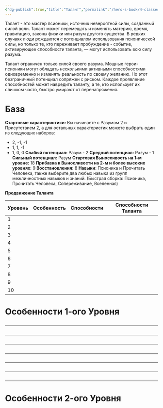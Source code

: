```yaml
---
{"dg-publish":true,"title":"Талант","permalink":"/hero-s-book/4-classes/4-4-talent/","dgPassFrontmatter":true}
---
```


Талант - это мастер псионики, источник невероятной силы, созданный силой воли. Талант может перемещать и изменять материю, время, гравитацию, законы физики или разум другого существа. В редких случаях люди рождаются с потенциалом использования псионической силы, но только те, кто переживает пробуждение - событие, активирующее способности таланта, — могут использовать всю силу разума.

Талант ограничен только силой своего разума. Мощные герои-псионики могут обладать несколькими активными способностями одновременно и изменять реальность по своему желанию. Но этот безграничный потенциал сопряжен с риском. Каждое проявление способностей может навредить таланту, а те, кто использует их слишком часто, быстро умирают от перенапряжения.
# База
**Стартовые характеристики:** Вы начинаете с Разумом 2 и Присутствием 2, а для остальных характеристик можете выбрать один из следующих наборов: 
- 2, -1, -1 
- 1, 1, -1
- 1, 0, 0
**Слабый потенциал:** Разум - 2
**Средний потенциал:** Разум - 1
**Сильный потенциал:** Разум
**Стартовая Выносливость на 1-м уровне:** 18
**Прибавка к Выносливости на 2-м и более высоких уровнях:** 9
**Восстановления:** 8
**Навыки:** Псионика и Прочитать Человека, также выберите два любых навыка из групп межличностных навыков и знаний. (Быстрая сборка: Псионика, Прочитать Человека, Сопереживание, Вселенная)

**Продвижение Таланта**

| Уровень | Особенность | Способности | Способности Таланта |
| ------- | ----------- | ----------- | --------------- |
| 1       |             |             |                 |
| 2       |             |             |                 |
| 3       |             |             |                 |
| 4       |             |             |                 |
| 5       |             |             |                 |
| 6       |             |             |                 |
| 7       |             |             |                 |
| 8       |             |             |                 |
| 9       |             |             |                 |
| 10      |             |             |                 |

# Особенности 1-ого Уровня
##
---
##
---
###
###
##
---
##
---
###
###
###
###
###
###
##
---
###
###
###
###
###
##
---
###
###
###
###
##
---
###
###
####
####

# Особенности 2-ого Уровня